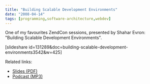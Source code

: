 ```yaml
---
title: "Building Scalable Development Environments"
date: "2008-04-14"
tags: [programming,software-architecture,webdev]
---
```


One of my favourites ZendCon sessions, presented by Shahar Evron: "Building Scalable Development Environments".

\[slideshare id=131289&doc=building-scalable-development-environments3542&w=425\]

Related links:

- [Slides (PDF)](http://devzone.zend.com/content/zendcon_07_slides/Evron_Shahr_Building_Scalable_Development_Environments.pdf)
- [Podcast (MP3)](http://zendcon.sessions.s3.amazonaws.com/zendcon_sessions_podcast_008.mp3)
